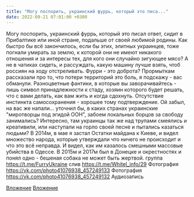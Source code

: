 ```yaml
---
title: "Могу поспорить, украинский фуррь, который это писа..."
date: 2022-09-21 07:01:00 +0300
---
```


Могу поспорить, украинский фуррь, который это писал ответ, сидит в Прибалтике или иной стране, подальше от своей любимой родины.
Как быстро бы всё закончилось, если бы этих, элитных украинцев, тоже погнали умирать за землю, к которой они не имеют никакого отношения и за интересы тех, для кого они случайно зигующее мясо?
А не в чатиках сидеть, и рассуждать, какую машину лучше взять, чтоб россиян на ходу отстреливать. Фурри - это доброта?
Прормыткам рассказали про то, что потери территорий это боль, я подскажу - вас обманули. Разноцветные фантики, в которые вы заворачивайтесь - лишь символ принадлежности к стаду, хозяин которого будет решать, что с вами делать, как вам жить и когда сдохнуть. Отсутствие инстинкта самосохранения - хорошее тому подтверждение.
Ой забыл, на вас же напали... уточнил бы, в каких странах украинские "миротворцы под эгидой ООН", забоем локальных борцов за свободу занимались? Интересно, там украинцы так же над трупами смеялись и креативили, или наступали на горло своей песне и пытались казаться людьми?
В 2014м, в мае я застал Остатки майдана к Киеве, и видел множество народа, которые утверждали что ничего не происходит и что это всё неправда. И видел, как им казалось смешными массовые убийства в Одессе.
В 2015м и 2017м был в Донецке и окрестностях и понял одно - бешеная собака не может быть жертвой.
группа https://t.me/FurryUkraine
слив https://t.me/Whitel_info/29
Фотография
<a class="vk-attach" href="https://vk.com/photo41076938_457249133">https://vk.com/photo41076938_457249133</a>
Фотография
<a class="vk-attach" href="https://vk.com/photo41076938_457249132">https://vk.com/photo41076938_457249132</a>
Аудиозапись

<a class="vk-attach" href="https://vk.com/photo41076938_457249133">Вложение</a>
<a class="vk-attach" href="https://vk.com/photo41076938_457249132">Вложение</a>
